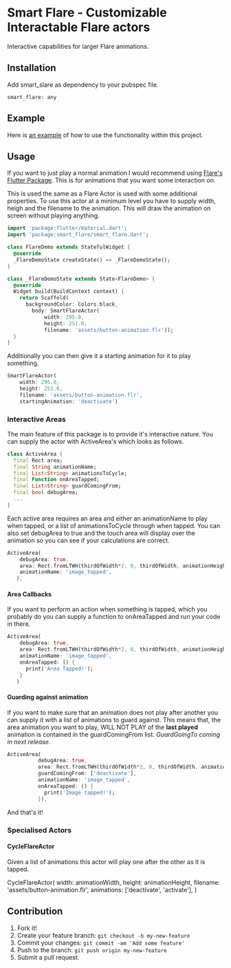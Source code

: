 # Smart Flare - Customizable Interactable Flare actors

Interactive capabilities for larger Flare animations.

## Installation
Add smart_slare as dependency to your pubspec file.

```
smart_flare: any
```

## Example
Here is [an example]() of how to use the functionality within this project. 

## Usage

If you want to just play a normal animation I would recommend using [Flare's Flutter Package](https://pub.dartlang.org/packages/flare_flutter). This is for animations that you want some interaction on.

This is used the same as a Flare Actor is used with some additional properties. To use this actor at a minimum level you have to supply width, heigh and the filename to the animation. This will draw the animation on screen without playing anything.

```dart
import 'package:flutter/material.dart';
import 'package:smart_flare/smart_flare.dart';

class FlareDemo extends StatefulWidget {
  @override
  _FlareDemoState createState() => _FlareDemoState();
}

class _FlareDemoState extends State<FlareDemo> {
  @override
  Widget build(BuildContext context) {
    return Scaffold(
      backgroundColor: Colors.black,
        body: SmartFlareActor(
            width: 295.0,
            height: 251.0,
            filename: 'assets/button-animation.flr'));
  }
}
```

Additionally you can then give it a starting animation for it to play something.

```dart
SmartFlareActor(
    width: 295.0,
    height: 251.0,
    filename: 'assets/button-animation.flr',
    startingAnimation: 'deactivate')
```

### Interactive Areas

The main feature of this package is to provide it's interactive nature. You can supply the actor with ActiveArea's which looks as follows.

```dart
class ActiveArea {
  final Rect area;
  final String animationName;
  final List<String> animationsToCycle;
  final Function onAreaTapped;
  final List<String> guardComingFrom;
  final bool debugArea;
  ...
}
```

Each active area requires an area and either an animationName to play when tapped, or a list of animationsToCycle through when tapped. You can also set debugArea to true and the touch area will display over the animation so you can see if your calculations are correct.

```dart
ActiveArea(
    debugArea: true,
    area: Rect.fromLTWH(thirdOfWidth*2, 0, thirdOfWidth, animationHeight / 2),
    animationName: 'image_tapped',
   ),
```

#### Area Callbacks
If you want to perform an action when something is tapped, which you probably do you can supply a function to onAreaTapped and run your code in there.

```dart
ActiveArea(
    debugArea: true,
    area: Rect.fromLTWH(thirdOfWidth*2, 0, thirdOfWidth, animationHeight / 2),
    animationName: 'image_tapped',
    onAreaTapped: () {
      print('Area Tapped!');
    }
   )
```


#### Guarding against animation

If you want to make sure that an animation does not play after another you can supply it with a list of animations to guard against. This means that, the area animation you want to play, WILL NOT PLAY of the **last played** animation is contained in the guardComingFrom list. _GuardGoingTo coming in next release._

```dart
ActiveArea(
          debugArea: true,
          area: Rect.fromLTWH(thirdOfWidth*2, 0, thirdOfWidth, animationHeight / 2),
          guardComingFrom: ['deactivate'],
          animationName: 'image_tapped',
          onAreaTapped: () {
            print('Image tapped!');
          }),
```

And that's it!

### Specialised Actors

#### CycleFlareActor

Given a list of animations this actor will play one after the other as it is tapped.

CycleFlareActor(
    width: animationWidth,
    height: animationHeight,
    filename: 'assets/button-animation.flr',
    animations: ['deactivate', 'activate'],
  )

## Contribution

1. Fork it!
2. Create your feature branch: `git checkout -b my-new-feature`
3. Commit your changes: `git commit -am 'Add some feature'`
4. Push to the branch: `git push origin my-new-feature`
5. Submit a pull request.
